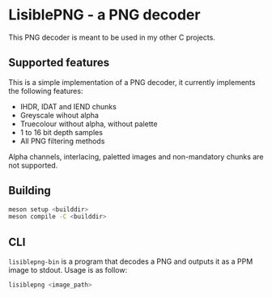 # LisiblePNG - a PNG decoder

This PNG decoder is meant to be used in my other C projects.

## Supported features

This is a simple implementation of a PNG decoder, it currently implements the following features:
- IHDR, IDAT and IEND chunks
- Greyscale wihout alpha
- Truecolour without alpha, without palette
- 1 to 16 bit depth samples
- All PNG filtering methods

Alpha channels, interlacing, paletted images and non-mandatory chunks are not supported.

## Building

```bash 
meson setup <builddir>
meson compile -C <builddir>
```

## CLI

``lisiblepng-bin`` is a program that decodes a PNG and outputs it as a PPM image to stdout.
Usage is as follow:
```bash
lisiblepng <image_path>
```
